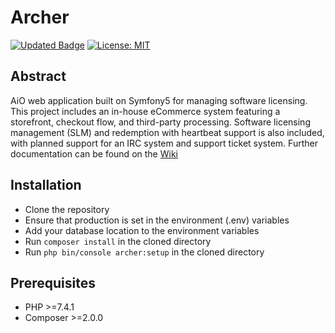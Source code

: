 # Archer
[![Updated Badge](https://img.shields.io/github/last-commit/kaminskia1/archer)](https://github.com/kaminskia1/archer/)
[![License: MIT](https://img.shields.io/badge/License-MIT-yellow.svg)](https://opensource.org/licenses/MIT)

## Abstract
AiO web application built on Symfony5 for managing software licensing. This project includes an in-house eCommerce system featuring a storefront, checkout flow, and third-party processing. Software licensing management (SLM) and redemption with heartbeat support is also included, with planned support for an IRC system and support ticket system. Further documentation can be found on the [Wiki](https://github.com/kaminskia1/archer/wiki)

## Installation
  - Clone the repository
  - Ensure that production is set in the environment (.env) variables
  - Add your database location to the environment variables
  - Run `composer install` in the cloned directory
  - Run `php bin/console archer:setup` in the cloned directory

## Prerequisites
  - PHP >=7.4.1
  - Composer >=2.0.0
